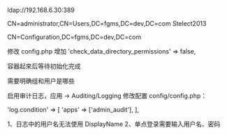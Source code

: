 ﻿ldap://192.168.6.30:389


CN=administrator,CN=Users,DC=fgms,DC=dev,DC=com
Stelect2013

CN=Configuration,DC=fgms,DC=dev,DC=com

修改 config.php 增加 'check_data_directory_permissions' => false,

容器起來后等待初始化完成

需要明确组和用户是哪些

启用审计日志，应用 -> Auditing/Logging
修改配置 config/config.php：

  'log.condition' => [
    'apps' => ['admin_audit'],
  ],

1、日志中的用户名无法使用 DisplayName
2、单点登录需要输入用户名、密码